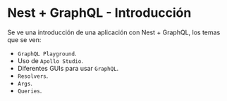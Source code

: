 # Nest + GraphQL - Introducción

Se ve una introducción de una aplicación con Nest + GraphQL, los temas que se ven:

- `GraphQL Playground`.
- Uso de `Apollo Studio`.
- Diferentes GUIs para usar `GraphQL`.
- `Resolvers`.
- `Args`.
- `Queries`.